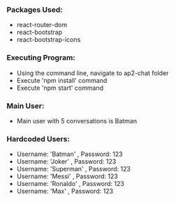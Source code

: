 ### Packages Used:

- react-router-dom
- react-bootstrap
- react-bootstrap-icons

### Executing Program:

- Using the command line, navigate to ap2-chat folder
- Execute 'npm install' command
- Execute 'npm start' command

### Main User:

- Main user with 5 conversations is Batman

### Hardcoded Users:

- Username: 'Batman' , Password: 123
- Username: 'Joker' , Password: 123
- Username: 'Superman' , Password: 123
- Username: 'Messi' , Password: 123
- Username: 'Ronaldo' , Password: 123
- Username: 'Max' , Password: 123
